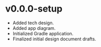 # v0.0.0-setup
- Added tech design.
- Added app diagram.
- Initialized Gradle application.
- Finalized initial design document drafts.